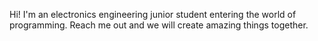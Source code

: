 Hi! I'm an electronics engineering junior student entering the world of programming. Reach me out and we will create amazing things together. 
